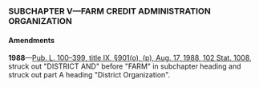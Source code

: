 ### SUBCHAPTER V—FARM CREDIT ADMINISTRATION ORGANIZATION ###

#### Amendments ####

**1988**—[Pub. L. 100–399, title IX, §901(o), (p), Aug. 17, 1988, 102 Stat. 1008](/statviewer.htm?volume=102&page=1008), struck out "DISTRICT AND" before "FARM" in subchapter heading and struck out part A heading "District Organization".